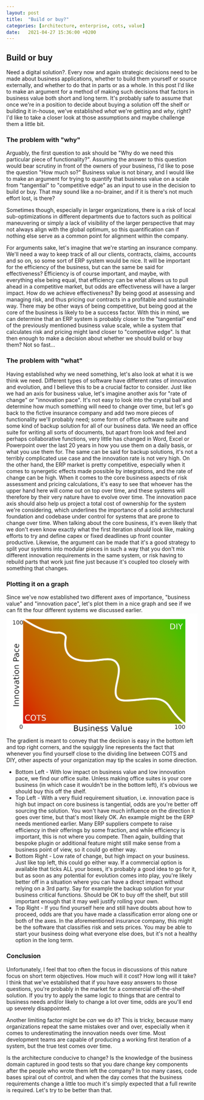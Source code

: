 ```yaml
---
layout: post
title:  "Build or buy?"
categories: [architecture, enterprise, cots, value]
date:   2021-04-27 15:36:00 +0200
---
```

## Build or buy
Need a digital solution?. Every now and again strategic decisions need to be made about business applications, whether to build them yourself or source externally, and whether to do that in parts or as a whole. 
In this post I'd like to make an argument for a method of making such decisions that factors in business value both short and long term.
It's probably safe to assume that once we're in a position to decide about buying a solution off the shelf or building it in-house, we've established _what_ we're getting and _why_, right? 
I'd like to take a closer look at those assumptions and maybe challenge them a little bit.

### The problem with "why"
Arguably, the first question to ask should be "Why do we need this particular piece of functionality?". Assuming the answer to this question would bear scrutiny in front of the owners of your business, I'd like to pose the question "How much so?" 
Business value is not binary, and I would like to make an argument for trying to quantify that business value on a scale from "tangential" to "competitive edge" as an input to use in the decision to build or buy. That may sound like a no-brainer, and if it is there's not much effort lost, is there? 

Sometimes though, especially in larger organizations, there is a risk of local sub-optimizations in different departments due to factors such as political maneuvering or simply a lack of visibility of the larger perspective that may not always align with the global optimum, so this quantification can if nothing else serve as a common point for alignment within the company.

For arguments sake, let's imagine that we're starting an insurance company. We'll need a way to keep track of all our clients, contracts, claims, accounts and so on, so some sort of ERP system would be nice. It will be important for the efficiency of the business, but can the same be said for effectiveness? Efficiency is of course important, and maybe, with everything else being equal, that efficiency can be what allows us to pull ahead in a competitive market, but odds are effectiveness will have a larger impact. How do we achieve effectiveness? By being good at assessing and managing risk, and thus pricing our contracts in a profitable and sustainable way. There may be other ways of being competitive, but being good at the core of the business is likely to be a success factor.
With this in mind, we can determine that an ERP system is probably closer to the "tangential" end of the previously mentioned business value scale, while a system that calculates risk and pricing might land closer to "competitive edge". Is that then enough to make a decision about whether we should build or buy them? Not so fast...


### The problem with "what"
Having established why we need something, let's also look at what it is we think we need. Different types of software have different rates of innovation and evolution, and I believe this to be a crucial factor to consider. Just like we had an axis for business value, let's imagine another axis for "rate of change" or "innovation pace". It's not easy to look into the crystal ball and determine how much something will need to change over time, but let's go back to the fictive insurance company and add two more pieces of functionality we'll probably need; some form of office software suite and some kind of backup solution for all of our business data.
We need an office suite for writing all sorts of documents, but apart from look and feel and perhaps collaborative functions, very little has changed in Word, Excel or Powerpoint over the last 20 years in how you use them on a daily basis, or what you use them for. The same can be said for backup solutions, it's not a terribly complicated use case and the innovation rate is not very high.
On the other hand, the ERP market is pretty competitive, especially when it comes to synergetic effects made possible by integrations, and the rate of change can be high. When it comes to the core business aspects of risk assessment and pricing calculations, it's easy to see that whoever has the upper hand here will come out on top over time, and these systems will therefore by their very nature have to evolve over time.
The innovation pace axis should also help us project a total cost of ownership for the system we're considering, which underlines the importance of a solid architectural foundation and codebase under control for systems that are prone to change over time. When talking about the core business, it's even likely that we don't even know exactly what the first iteration _should_ look like, making efforts to try and define capex or fixed deadlines up front counter productive.
Likewise, the argument can be made that it's a good strategy to split your systems into modular pieces in such a way that you don't mix different innovation requirements in the same system, or risk having to rebuild parts that work just fine just because it's coupled too closely with something that changes.

### Plotting it on a graph
Since we've now established two different axes of importance, "business value" and "innovation pace", let's plot them in a nice graph and see if we can fit the four different systems we discussed earlier.
![Should you DIY?](/images/should_you_diy.png)
The gradient is meant to convey that the decision is easy in the bottom left and top right corners, and the squiggly line represents the fact that whenever you find yourself close to the dividing line between COTS and DIY, other aspects of your organization may tip the scales in some direction.
* Bottom Left - With low impact on business value and low innovation pace, we find our office suite. Unless making office suites is your core business (in which case it wouldn't be in the bottom left), it's obvious we should buy this off the shelf.
* Top Left - With a very fluid requirement situation, i.e. innovation pace is high but impact on core business is tangential, odds are you're better off sourcing the solution. You won't have much influence on the direction it goes over time, but that's most likely OK. An example might be the ERP needs mentioned earlier. Many ERP suppliers compete to raise efficiency in their offerings by some fraction, and while efficiency is important, this is not where you compete. Then again, building that bespoke plugin or additional feature might still make sense from a business point of view, so it could go either way.
* Bottom Right - Low rate of change, but high impact on your business. Just like top left, this could go either way. If a commercial option is available that ticks ALL your boxes, it's probably a good idea to go for it, but as soon as any potential for evolution comes into play, you're likely better off in a situation where you can have a direct impact without relying on a 3rd party. Say for example the backup solution for your business critical functions. Should be OK to buy off the shelf, but still important enough that it may well justify rolling your own.
* Top Right - If you find yourself here and still have doubts about how to proceed, odds are that you have made a classification error along one or both of the axes. In the aforementioned insurance company, this might be the software that classifies risk and sets prices. You may be able to start your business doing what everyone else does, but it's not a healthy option in the long term.

### Conclusion
Unfortunately, I feel that too often the focus in discussions of this nature focus on short term objectives. How much will it cost? How long will it take? I think that we've established that if you have easy answers to those questions, you're probably in the market for a commercial off-the-shelf solution. If you try to apply the same logic to things that are central to business needs and/or likely to change a lot over time, odds are you'll end up severely disappointed. 

Another limiting factor might be _can_ we do it? This is tricky, because many organizations repeat the same mistakes over and over, especially when it comes to underestimating the innovation needs over time. Most development teams are capable of producing a working first iteration of a system, but the true test comes over time. 

Is the architecture conducive to change? Is the knowledge of the business domain captured in good tests so that you dare change key components after the people who wrote them left the company? In too many cases, code bases spiral out of control, and when the day comes that the business requirements change a little too much it's simply expected that a full rewrite is required. Let's try to be better than that.
